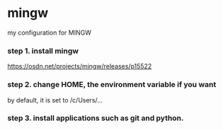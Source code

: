 # mingw
my configuration for MINGW

### step 1. install mingw 

https://osdn.net/projects/mingw/releases/p15522

### step 2. change HOME, the environment variable if you want 

by default, it is set to /c/Users/... 

### step 3. install applications such as git and python. 

